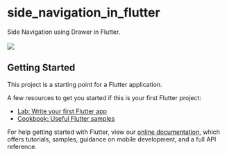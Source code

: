# side_navigation_in_flutter

Side Navigation using Drawer in Flutter.<br><br>
<img src="https://user-images.githubusercontent.com/73570477/130484478-441a3328-cd44-45ac-853c-4de983cbf769.gif">
## Getting Started

This project is a starting point for a Flutter application.

A few resources to get you started if this is your first Flutter project:

- [Lab: Write your first Flutter app](https://flutter.dev/docs/get-started/codelab)
- [Cookbook: Useful Flutter samples](https://flutter.dev/docs/cookbook)

For help getting started with Flutter, view our
[online documentation](https://flutter.dev/docs), which offers tutorials,
samples, guidance on mobile development, and a full API reference.
